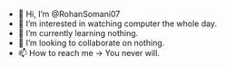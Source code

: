 - 👋 Hi, I’m @RohanSomani07
- 👀 I’m interested in watching computer the whole day.
- 🌱 I’m currently learning nothing.
- 💞️ I’m looking to collaborate on nothing.
- 📫 How to reach me -> You never will.

